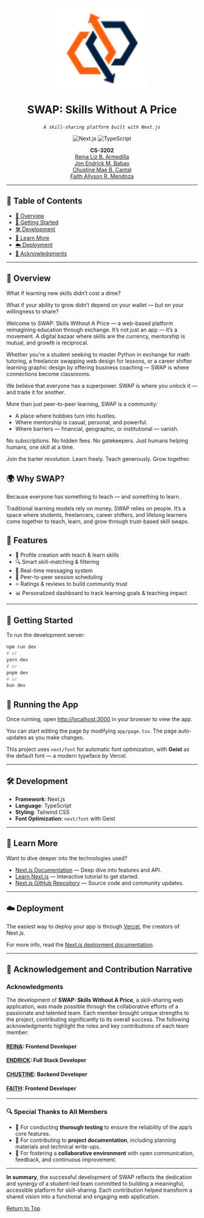 <p align="center">
  <img src="https://github.com/JonBabao/SWAP-Skills-Without-A-Price/blob/master/public/images/logoBig.png" width="250" />
</p>

<h1 align="center">SWAP: Skills Without A Price</h1>

<p align="center">
  <em><code>A skill-sharing platform built with Next.js</code></em>
</p>

<p align="center">
  <img src="https://img.shields.io/badge/Next.js-000000.svg?style=flat-square&logo=next.js&logoColor=white" alt="Next.js" />
  <img src="https://img.shields.io/badge/TypeScript-3178C6.svg?style=flat-square&logo=TypeScript&logoColor=white" alt="TypeScript" />
</p>

<p align="center">
  <b>CS-3202</b><br>
  <a href="https://github.com/reinarmedilla">Reina Liz B. Armedilla</a><br>
  <a href="https://github.com/JonBabao">Jon Endrick M. Babao</a><br>
  <a href="https://github.com/chustinecantal">Chustine Mae B. Cantal</a><br>
  <a href="https://github.com/FaithAllyson">Faith Allyson R. Mendoza</a><br>
</p>

<hr>

## 📖 Table of Contents
- [📍 Overview](#-overview)
- [🚀 Getting Started](#-getting-started)
- [🛠 Development](#-development)
- [📘 Learn More](#-learn-more)
- [☁️ Deployment](#️-deployment)
- [👏 Acknowledgments](#-acknowledgments)

---

## 🧠 Overview

What if learning new skills didn’t cost a dime?

What if your ability to grow didn’t depend on your wallet — but on your willingness to share?

Welcome to SWAP: Skills Without A Price — a web-based platform reimagining education through exchange. It’s not just an app — it’s a movement. A digital bazaar where skills are the currency, mentorship is mutual, and growth is reciprocal.

Whether you're a student seeking to master Python in exchange for math tutoring, a freelancer swapping web design for lessons, or a career shifter learning graphic design by offering business coaching — SWAP is where connections become classrooms.

We believe that everyone has a superpower. SWAP is where you unlock it — and trade it for another.

More than just peer-to-peer learning, SWAP is a community:
- A place where hobbies turn into hustles.
- Where mentorship is casual, personal, and powerful.
- Where barriers — financial, geographic, or institutional — vanish.

No subscriptions. No hidden fees. No gatekeepers.
Just humans helping humans, one skill at a time.

Join the barter revolution. Learn freely. Teach generously. Grow together.

## 🌍 Why SWAP?
Because everyone has something to teach — and something to learn.

Traditional learning models rely on money. SWAP relies on people. It’s a space where students, freelancers, career shifters, and lifelong learners come together to teach, learn, and grow through trust-based skill swaps.

## 🚀 Features
- 👤 Profile creation with teach & learn skills
- 🔍 Smart skill-matching & filtering
- 💬 Real-time messaging system
- 🤝 Peer-to-peer session scheduling
- ⭐ Ratings & reviews to build community trust
- 📊 Personalized dashboard to track learning goals & teaching impact 

---

## 🚀 Getting Started

To run the development server:

```bash
npm run dev
# or
yarn dev
# or
pnpm dev
# or
bun dev

```

## 🚀 Running the App

Once running, open [http://localhost:3000](http://localhost:3000) in your browser to view the app.

You can start editing the page by modifying `app/page.tsx`. The page auto-updates as you make changes.

This project uses `next/font` for automatic font optimization, with **Geist** as the default font — a modern typeface by Vercel.

---

## 🛠 Development

- **Framework**: Next.js  
- **Language**: TypeScript  
- **Styling**: Tailwind CSS  
- **Font Optimization**: `next/font` with Geist

---

## 📘 Learn More

Want to dive deeper into the technologies used?

- [Next.js Documentation](https://nextjs.org/docs) — Deep dive into features and API.  
- [Learn Next.js](https://nextjs.org/learn) — Interactive tutorial to get started.  
- [Next.js GitHub Repository](https://github.com/vercel/next.js) — Source code and community updates.

---

## ☁️ Deployment

The easiest way to deploy your app is through [Vercel](https://vercel.com), the creators of Next.js.

For more info, read the [Next.js deployment documentation](https://nextjs.org/docs/app/building-your-application/deploying).

---

## 👏 Acknowledgement and Contribution Narrative

### Acknowledgments

The development of **SWAP: Skills Without A Price**, a skill-sharing web application, was made possible through the collaborative efforts of a passionate and talented team. Each member brought unique strengths to the project, contributing significantly to its overall success. The following acknowledgments highlight the roles and key contributions of each team member:

#### [REINA](https://github.com/reinarmedilla): Frontend Developer
#### [ENDRICK](https://github.com/JonBabao): Full Stack Developer
#### [CHUSTINE](https://github.com/chustinecantal): Backend Developer
#### [FAITH](https://github.com/FaithAllyson): Frontend Developer 

---

### 🔍 Special Thanks to All Members

- 🧪 For conducting **thorough testing** to ensure the reliability of the app’s core features.  
- 📝 For contributing to **project documentation**, including planning materials and technical write-ups.  
- 🤝 For fostering a **collaborative environment** with open communication, feedback, and continuous improvement.  

---

**In summary**, the successful development of SWAP reflects the dedication and synergy of a student-led team committed to building a meaningful, accessible platform for skill-sharing. Each contribution helped transform a shared vision into a functional and engaging web application.

[Return to Top](#swap-skills-without-a-price)

